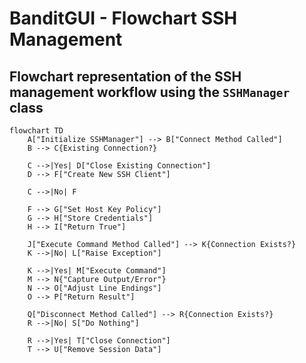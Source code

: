 # BanditGUI - Flowchart SSH Management

## Flowchart representation of the SSH management workflow using the `SSHManager` class

```mermaid
flowchart TD
    A["Initialize SSHManager"] --> B["Connect Method Called"]
    B --> C{Existing Connection?}

    C -->|Yes| D["Close Existing Connection"]
    D --> F["Create New SSH Client"]

    C -->|No| F

    F --> G["Set Host Key Policy"]
    G --> H["Store Credentials"]
    H --> I["Return True"]

    J["Execute Command Method Called"] --> K{Connection Exists?}
    K -->|No| L["Raise Exception"]

    K -->|Yes| M["Execute Command"]
    M --> N{"Capture Output/Error"}
    N --> O["Adjust Line Endings"]
    O --> P["Return Result"]

    Q["Disconnect Method Called"] --> R{Connection Exists?}
    R -->|No| S["Do Nothing"]

    R -->|Yes| T["Close Connection"]
    T --> U["Remove Session Data"]
```
